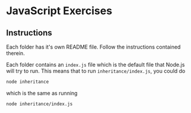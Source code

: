 # JavaScript Exercises

## Instructions

Each folder has it's own README file. Follow the instructions contained therein.

Each folder contains an `index.js` file which is the default file that Node.js will try to run. This means that to run `inheritance/index.js`, you could do

```sh
node inheritance
```

which is the same as running

```sh
node inheritance/index.js
```
